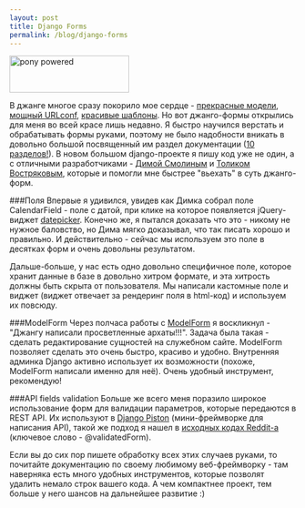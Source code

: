 ```yaml
---
layout: post
title: Django Forms
permalink: /blog/django-forms
---
```

<a href="http://djangopony.com/" class="ponybadge" title="Magic! Ponies! Django! Whee!"><img src="http://dl.dropbox.com/u/318944/badge.png" width="210" height="65" alt="pony powered"></a>

В джанге многое сразу покорило мое сердце - [прекрасные модели](http://docs.djangoproject.com/en/dev/topics/db/models/#topics-db-models), [мощный URLconf](http://docs.djangoproject.com/en/dev/topics/http/urls/#topics-http-urls), [красивые шаблоны](http://docs.djangoproject.com/en/dev/topics/templates/#topics-templates). Но вот джанго-формы открылись для меня во всей красе лишь недавно. Я быстро научился верстать и обрабатывать формы руками, поэтому не было надобности вникать в довольно большой посвященный им раздел документации ([10 разделов!](http://docs.djangoproject.com/en/dev/#forms)). В новом большом django-проекте я пишу код уже не один, а с отличными разработчиками - [Димой Смолиным](http://dimsmol.livejournal.com/) и [Толиком Востряковым](http://magic-tolik.livejournal.com), которые и помогли мне быстрее "вьехать" в суть джанго-форм.
<!--more-->

###Поля
Впервые я удивился, увидев как Димка собрал поле CalendarField - поле с датой, при клике на которое появляется jQuery-виджет [datepicker](http://jqueryui.com/demos/datepicker/). Конечно же, я пытался доказать что это - никому не нужное баловство, но Дима мягко доказывал, что так писать хорошо и правильно. И действительно - сейчас мы используем это поле в десятках форм и очень довольны результатом.

Дальше-больше, у нас есть одно довольно специфичное поле, которое хранит данные в базе в довольно хитром формате, и эта хитрость должны быть скрыта от пользователя. Мы написали кастомные поле и виджет (виджет отвечает за рендеринг поля в html-код) и используем их повсюду.

###ModelForm
Через полчаса работы с [ModelForm](http://docs.djangoproject.com/en/dev/topics/forms/modelforms/#topics-forms-modelforms) я воскликнул - "Джангу написали просветленные архаты!!!". Задача была такая - сделать редактирование сущностей на служебном сайте. ModelForm позволяет сделать это очень быстро, красиво и удобно. Внутренняя админка Django активно использует их возможности (похоже, ModelForm написали именно для неё). Очень удобный инструмент, рекомендую!

###API fields validation
Больше же всего меня поразило широкое использование форм для валидации параметров, которые передаются в REST API. Их используют в [Django Piston](http://bitbucket.org/jespern/django-piston/wiki/Documentation#form-validation) (мини-фреймворке для написания API), такой же подход я нашел в [исходных кодах Reddit-а](http://code.reddit.com/browser/r2/r2/controllers/api.py) (ключевое слово - @validatedForm).

Если вы до сих пор пишете обработку всех этих случаев руками, то почитайте документацию по своему любимому веб-фреймворку - там наверняка есть много удобных инструментов, которые позволят удалить немало строк вашего кода. А чем компактнее проект, тем больше у него шансов на дальнейшее развитие :)